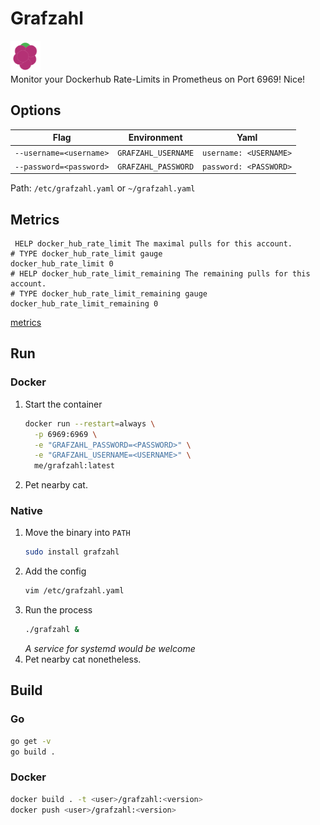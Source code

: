 # Grafzahl 
<img src="logo.png" height="50" ></img>  
Monitor your Dockerhub Rate-Limits in Prometheus on Port 6969! Nice! 

## Options
| Flag | Environment | Yaml |
| --- | --- | --- |
| ```--username=<username>``` | ```GRAFZAHL_USERNAME``` | ```username: <USERNAME>``` |
| ```--password=<password>``` | ```GRAFZAHL_PASSWORD``` | ```password: <PASSWORD>``` |

Path: ```/etc/grafzahl.yaml``` or ```~/grafzahl.yaml```

## Metrics
```ebnf
 HELP docker_hub_rate_limit The maximal pulls for this account.
# TYPE docker_hub_rate_limit gauge
docker_hub_rate_limit 0
# HELP docker_hub_rate_limit_remaining The remaining pulls for this account.
# TYPE docker_hub_rate_limit_remaining gauge
docker_hub_rate_limit_remaining 0
```
[metrics](http://localhost:9696/metrics)
## Run
### Docker
1. Start the container
   ```bash
   docker run --restart=always \
     -p 6969:6969 \
     -e "GRAFZAHL_PASSWORD=<PASSWORD>" \
     -e "GRAFZAHL_USERNAME=<USERNAME>" \
     me/grafzahl:latest
   ```
2. Pet nearby cat.
### Native
1. Move the binary into ```PATH```
   ```bash
   sudo install grafzahl
   ```
2. Add the config
   ```bash
   vim /etc/grafzahl.yaml
   ```
3. Run the process
   ```bash
   ./grafzahl &
   ```
   _A service for systemd would be welcome_
4. Pet nearby cat nonetheless.
## Build
### Go
```bash
go get -v
go build .
```
### Docker
```bash
docker build . -t <user>/grafzahl:<version>
docker push <user>/grafzahl:<version>
```
